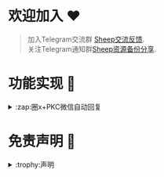 # 欢迎加入 :hearts:
> 加入Telegram交流群 [Sheep交流反馈](https://t.me/sheep_007_xiaoyang).  
> 关注Telegram通知群[Sheep资源备份分享](https://t.me/sheep_007xiaoyang).

# 功能实现 :space_invader:

<details>
  <summary>:zap:圈x+PKC微信自动回复</summary>
 
### 使用方法

**1**. QuantumultX设置开启进入HTTP Backend(右上角第二个)开启该功能，并设置(右上角第一个):    
监听地址:`127.0.0.1`  
端口:`9999`  
**2**.在HTTP Backend里面(右上角第三个)➕填入[backend]处理请求路径与脚本路径(第一次配置好重启圈x才能生效):       
处理请求路径:  `^/sheep/pkc/gpt/`      
脚本路径: [长按复制](https://raw.githubusercontent.com/SheepFJ/Sheep/refs/heads/main/sheepTask/pkcWeChatGpt.js)         
**3**.设置微信pkc插件--关键词自动回复:      
pkc插件中打开关键词自动回复，进入关键词回复设置右上点添加，自动回复文本(必填)中填写 `/pkc text 1 [原文]`  
**4**.设置微信pkc插件--自定义接口Api：  
打开自定义文本api，然后进入配置，在API1(与第三步text 1对应第一个)中填写 `http://127.0.0.1:9999/sheep/pkc/gpt/[参数1]/`   
在自定义内容API1中填写 `[content]`（如果打开了文字转语言,在自定义前缀API1中填写 `yy` 可自动将文字转语音）    
**5**.配合BoxJs([怎么使用BoxJS](https://t.me/sheep_007xiaoyang))修改AI设定，猫娘风，幽默风，由你设置:boxjs订阅链接： [长按复制](https://raw.githubusercontent.com/SheepFJ/Sheep/refs/heads/main/sheepTask/sheepTaskBoxJs.json)      



</details>

# 免责声明 :book:

<details>
  <summary>:trophy:声明</summary>
  
### :construction:免责声明：

* 本项目中的所有解锁与解密分析脚本仅供资源共享与学习交流之用，不对其合法性、准确性、完整性和有效性作任何保证，请用户自行评估和判断。

* 任何间接使用本项目脚本的行为，包括但不限于搭建 VPS 或在违反国家/地区法律及相关规定的情况下传播内容，由此导致的隐私泄漏或其他后果，概由用户自行承担责任。

* 禁止将本项目的任何内容用于商业用途或任何非法目的，因不当使用而引发的后果由使用者自行负责。

* 若任何单位或个人认为本项目的脚本可能侵犯其合法权益，请及时提供身份及权利证明，我们将在核实后移除相关内容。

* 对于脚本使用中可能出现的任何问题，包括但不限于因脚本错误而造成的损失或损害，项目不承担任何责任。

* 用户需在下载后 24 小时内从计算机或移动设备中完全删除上述内容。

* 任何以任何方式访问或使用本项目脚本的用户，均应仔细阅读并遵守本声明。我们保留随时修改或补充本免责声明的权利。使用或复制任何相关内容即视为您已接受本声明。


</details>

